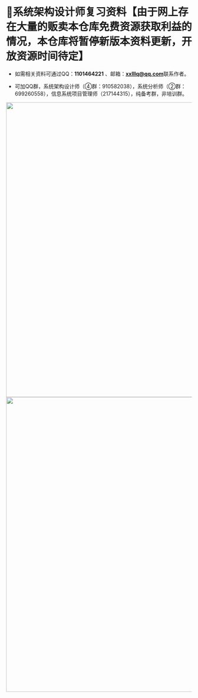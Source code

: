 ﻿# :100:系统架构设计师复习资料【由于网上存在大量的贩卖本仓库免费资源获取利益的情况，本仓库将暂停新版本资料更新，开放资源时间待定】
 
- 如需相关资料可通过QQ：**1101464221** 、邮箱：**xxlllq@qq.com**联系作者。
 
- 可加QQ群，系统架构设计师（④群：910582038），系统分析师（②群：699260558），信息系统项目管理师（217144315），纯备考群，非培训群。

<div align="center">
  <kbd><img src="https://raw.githubusercontent.com/xxlllq/system_architect/master/files.png" width=800 />
    </kbd>
   </div>

<div align="center">
  <kbd><img src="https://raw.githubusercontent.com/xxlllq/system_architect/master/rq.png" width=800 />
    </kbd>
   </div>

